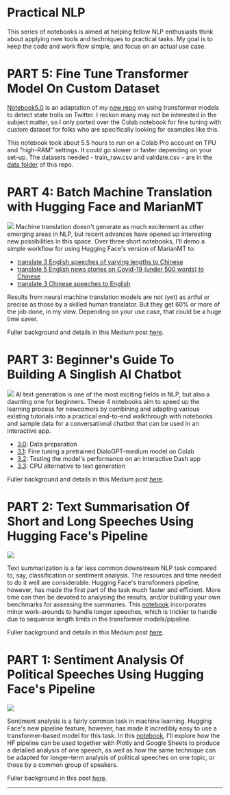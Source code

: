 #  Practical NLP 

This series of notebooks is aimed at helping fellow NLP enthusiasts think about applying new tools and techniques to practical tasks. My goal is to keep the code and work flow simple, and focus on an actual use case.

# PART 5: Fine Tune Transformer Model On Custom Dataset

[Notebook5.0](https://github.com/chuachinhon/practical_nlp/blob/master/notebooks/5.0_finetune_distilbert_colab_cch.ipynb) is an adaptation of my [new repo](https://github.com/chuachinhon/transformers_state_trolls_cch) on using transformer models to detect state trolls on Twitter. I reckon many may not be interested in the subject matter, so I only ported over the Colab notebook for fine tuning with custom dataset for folks who are specifically looking for examples like this.

This notebook took about 5.5 hours to run on a Colab Pro account on TPU and "high-RAM" settings. It could go slower or faster depending on your set-up. The datasets needed - train_raw.csv and validate.csv - are in the [data folder](https://github.com/chuachinhon/practical_nlp/tree/master/data) of this repo.


# PART 4: Batch Machine Translation with Hugging Face and MarianMT
![](https://miro.medium.com/max/1400/1*hYerl3LtK-hgDxqeYgmr5A.jpeg)
Machine translation doesn't generate as much excitement as other emerging areas in NLP, but recent advances have opened up interesting new possibilities in this space. Over three short notebooks, I'll demo a simple workflow for using Hugging Face's version of MarianMT to:
- [translate 3 English speeches of varying lengths to Chinese](https://github.com/chuachinhon/practical_nlp/blob/master/notebooks/4.0_english_to_chinese_translate.ipynb)
- [translate 5 English news stories on Covid-19 (under 500 words) to Chinese](https://github.com/chuachinhon/practical_nlp/blob/master/notebooks/4.1_english_to_chinese_news.ipynb)
- [translate 3 Chinese speeches to English](https://github.com/chuachinhon/practical_nlp/blob/master/notebooks/4.2_chinese_to_english_translate.ipynb)

Results from neural machine translation models are not (yet) as artful or precise as those by a skilled human translator. But they get 60% or more of the job done, in my view. Depending on your use case, that could be a huge time saver.

Fuller background and details in this Medium post [here](https://medium.com/@chinhonchua/lost-in-machine-translation-3b05615d68e7?sk=4006eab9717ef5381c50e923fe2b814d).


# PART 3: Beginner's Guide To Building A Singlish AI Chatbot 
![](https://miro.medium.com/max/2000/1*dStowlpqDyRipF3JIvVV0Q.jpeg)
AI text generation is one of the most exciting fields in NLP, but also a daunting one for beginners. These 4 notebooks aim to speed up the learning process for newcomers by combining and adapting various existing tutorials into  a practical end-to-end walkthrough with notebooks and sample data for a conversational chatbot that can be used in an interactive app.
 - [3.0](https://github.com/chuachinhon/practical_nlp/blob/master/notebooks/3.0_data_prep_cch.ipynb): Data preparation
 - [3.1](https://github.com/chuachinhon/practical_nlp/blob/master/notebooks/3.1_finetune_bot_cch.ipynb): Fine tuning a pretrained DialoGPT-medium model on Colab
 - [3.2](https://github.com/chuachinhon/practical_nlp/blob/master/notebooks/3.2_dash_chat_app_cch.ipynb): Testing the model's performance on an interactive Dash app
 - [3.3](https://github.com/chuachinhon/practical_nlp/blob/master/notebooks/3.3_aitextgen_cpu_cch.ipynb): CPU alternative to text generation 

Fuller background and details in this Medium post [here](https://medium.com/@chinhonchua/beginners-guide-to-building-a-singlish-ai-chatbot-7ecff8255ee?sk=ea4f20a44a73321fad8b592d3ede6243).

# PART 2: Text Summarisation Of Short and Long Speeches Using Hugging Face's Pipeline 
![](https://miro.medium.com/max/2000/1*KMA8dQRCoIh_nEJsgYUkQw.jpeg)

Text summarization is a far less common downstream NLP task compared to, say, classification or sentiment analysis. The resources and time needed to do it well are considerable. Hugging Face's transformers pipeline, however, has made the first part of the task much faster and efficient. More time can then be devoted to analysing the results, and/or building your own benchmarks for assessing the summaries. This [notebook](https://github.com/chuachinhon/practical_nlp/blob/master/notebooks/2.0_speech_summary_cch.ipynb) incorporates minor work-arounds to handle longer speeches, which is trickier to handle due to sequence length limits in the transformer models/pipeline.

Fuller background and details in this Medium post [here](https://towardsdatascience.com/practical-nlp-summarising-short-and-long-speeches-with-hugging-faces-pipeline-bc7df76bd366).


# PART 1: Sentiment Analysis Of Political Speeches Using Hugging Face's Pipeline

![](https://images.squarespace-cdn.com/content/v1/5d4b9c1c1d80190001a3d344/1592662833817-7Y70EZ5PEGYRCVI8ITBF/ke17ZwdGBToddI8pDm48kAnkJg-YzxtCygogjUK3bbh7gQa3H78H3Y0txjaiv_0fDoOvxcdMmMKkDsyUqMSsMWxHk725yiiHCCLfrh8O1z4YTzHvnKhyp6Da-NYroOW3ZGjoBKy3azqku80C789l0haypLsn6iFkXbd5QrnyzAEumsUYJT3wYflNPYrPZQnj8QjtpZFrO1KmHo-026JVHw/pm_june7_annon.jpg?)

Sentiment analysis is a fairly common task in machine learning. Hugging Face's new pipeline feature, however, has made it incredibly easy to use a transformer-based model for this task. In this [notebook](https://github.com/chuachinhon/practical_nlp/blob/master/notebooks/1.0_speech_sentiment_cch.ipynb), I'll explore how the HF pipeline can be used together with Plotly and Google Sheets to produce a detailed analysis of one speech, as well as how the same technique can be adapted for longer-term analysis of political speeches on one topic, or those by a common group of speakers.

Fuller background in this post [here](https://www.analytix-labs.com/insights/cb-speeches).

---
